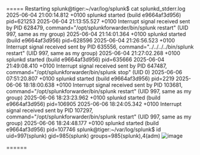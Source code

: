 

===== Restarting
splunk@tiger:~/var/log/splunk$ cat splunkd_stderr.log 
2025-06-04 21:00:14.812 +0100 splunkd started (build e9664af3d956) pid=621253
2025-06-04 21:13:55.527 +0100 Interrupt signal received sent by PID 628479, command="/opt/splunkforwarder/bin/splunk restart" (UID 997, same as my group)
2025-06-04 21:14:01.364 +0100 splunkd started (build e9664af3d956) pid=628596
2025-06-04 21:26:56.523 +0100 Interrupt signal received sent by PID 635556, command="../../../../bin/splunk restart" (UID 997, same as my group)
2025-06-04 21:27:02.268 +0100 splunkd started (build e9664af3d956) pid=635666
2025-06-04 21:49:08.410 +0100 Interrupt signal received sent by PID 647487, command="/opt/splunkforwarder/bin/splunk stop" (UID 0)
2025-06-06 07:51:20.807 +0100 splunkd started (build e9664af3d956) pid=2219
2025-06-06 18:18:00.638 +0100 Interrupt signal received sent by PID 103681, command="/opt/splunkforwarder/bin/splunk restart" (UID 997, same as my group)
2025-06-06 18:23:23.962 +0100 splunkd started (build e9664af3d956) pid=106905
2025-06-06 18:24:05.342 +0100 Interrupt signal received sent by PID 107297, command="/opt/splunkforwarder/bin/splunk restart" (UID 997, same as my group)
2025-06-06 18:24:48.177 +0100 splunkd started (build e9664af3d956) pid=107746
splunk@tiger:~/var/log/splunk$ id
uid=997(splunk) gid=985(splunk) groups=985(splunk),4(adm)
![image](https://github.com/user-attachments/assets/186e0049-2a55-4634-a440-616f5aca5cbf)



======
